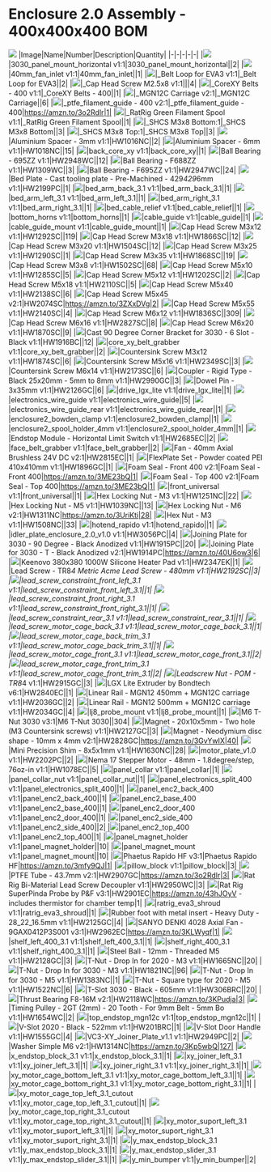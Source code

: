 # Enclosure 2.0 Assembly - 400x400x400 BOM
![](images/Enclosure%202.0%20Assembly%20-%20400x400x400.png)
|Image|Name|Number|Description|Quantity|
|-|-|-|-|-|
|![](images/3030_panel_mount_horizontal.png)|3030_panel_mount_horizontal v1:1|3030_panel_mount_horizontal||2|
|![](images/40mm_fan_inlet.png)|40mm_fan_inlet v1:1|40mm_fan_inlet||1|
|![](images/_Belt%20Loop%20for%20EVA3.png)|_Belt Loop for EVA3 v1:1|_Belt Loop for EVA3||2|
|![](images/.png)|_Cap Head Screw M2.5x8 v1:1|||4|
|![](images/_CoreXY%20Belts%20-%20400.png)|_CoreXY Belts - 400 v1:1|_CoreXY Belts - 400||1|
|![](images/_MGN12C%20Carriage.png)|_MGN12C Carriage v2:1|_MGN12C Carriage||6|
|![](images/_ptfe_filament_guide%20-%20400.png)|_ptfe_filament_guide - 400 v2:1|_ptfe_filament_guide - 400|https://amzn.to/3o2Rdlr|1|
|![](images/_RatRig%20Green%20Filament%20Spool.png)|_RatRig Green Filament Spool v1:1|_RatRig Green Filament Spool||1|
|![](images/_SHCS%20M3x8%20Bottom.png)|_SHCS M3x8 Bottom:1|_SHCS M3x8 Bottom||3|
|![](images/_SHCS%20M3x8%20Top.png)|_SHCS M3x8 Top:1|_SHCS M3x8 Top||3|
|![](images/HW1016NC.png)|Aluminium Spacer - 3mm v1:1|HW1016NC||2|
|![](images/HW1018NC.png)|Aluminium Spacer - 6mm v1:1|HW1018NC||15|
|![](images/back_core_xy.png)|back_core_xy v1:1|back_core_xy||1|
|![](images/HW2948WC.png)|Ball Bearing - 695ZZ v1:1|HW2948WC||12|
|![](images/HW1309WC.png)|Ball Bearing - F688ZZ v1:1|HW1309WC||3|
|![](images/HW2947WC.png)|Ball Bearing - F695ZZ v1:1|HW2947WC||24|
|![](images/HW2199PC.png)|Bed Plate - Cast tooling plate - Pre-Machined - 429*429*6mm v1:1|HW2199PC||1|
|![](images/bed_arm_back_3.1.png)|bed_arm_back_3.1 v1:1|bed_arm_back_3.1||1|
|![](images/bed_arm_left_3.1.png)|bed_arm_left_3.1 v1:1|bed_arm_left_3.1||1|
|![](images/bed_arm_right_3.1.png)|bed_arm_right_3.1 v1:1|bed_arm_right_3.1||1|
|![](images/bed_cable_relief.png)|bed_cable_relief v1:1|bed_cable_relief||1|
|![](images/bottom_horns.png)|bottom_horns v1:1|bottom_horns||1|
|![](images/cable_guide.png)|cable_guide v1:1|cable_guide||1|
|![](images/cable_guide_mount.png)|cable_guide_mount v1:1|cable_guide_mount||1|
|![](images/HW1292SC.png)|Cap Head Screw M3x12 v1:1|HW1292SC||119|
|![](images/HW1866SC.png)|Cap Head Screw M3x18 v1:1|HW1866SC||12|
|![](images/HW1504SC.png)|Cap Head Screw M3x20 v1:1|HW1504SC||12|
|![](images/HW1290SC.png)|Cap Head Screw M3x25 v1:1|HW1290SC||1|
|![](images/HW1868SC.png)|Cap Head Screw M3x35 v1:1|HW1868SC||19|
|![](images/HW1502SC.png)|Cap Head Screw M3x8 v1:1|HW1502SC||68|
|![](images/HW1285SC.png)|Cap Head Screw M5x10 v1:1|HW1285SC||5|
|![](images/HW1202SC.png)|Cap Head Screw M5x12 v1:1|HW1202SC||2|
|![](images/HW2110SC.png)|Cap Head Screw M5x18 v1:1|HW2110SC||5|
|![](images/HW2138SC.png)|Cap Head Screw M5x40 v1:1|HW2138SC||6|
|![](images/HW2074SC.png)|Cap Head Screw M5x45 v2:1|HW2074SC|https://amzn.to/3ZXxDVg|2|
|![](images/HW2140SC.png)|Cap Head Screw M5x55 v1:1|HW2140SC||4|
|![](images/HW1836SC.png)|Cap Head Screw M6x12 v1:1|HW1836SC||309|
|![](images/HW2827SC.png)|Cap Head Screw M6x16 v1:1|HW2827SC||8|
|![](images/HW1870SC.png)|Cap Head Screw M6x20 v1:1|HW1870SC||9|
|![](images/HW1916BC.png)|Cast 90 Degree Corner Bracket for 3030 - 6 Slot - Black v1:1|HW1916BC||12|
|![](images/core_xy_belt_grabber.png)|core_xy_belt_grabber v1:1|core_xy_belt_grabber||2|
|![](images/HW1874SC.png)|Countersink Screw M3x12 v1:1|HW1874SC||6|
|![](images/HW2349SC.png)|Countersink Screw M5x16 v1:1|HW2349SC||3|
|![](images/HW2173SC.png)|Countersink Screw M6x14 v1:1|HW2173SC||6|
|![](images/HW2990GC.png)|Coupler - Rigid Type - Black 25x20mm - 5mm to 8mm v1:1|HW2990GC||3|
|![](images/HW2126GC.png)|Dowel Pin - 3x35mm v1:1|HW2126GC||6|
|![](images/drive_lgx_lite.png)|drive_lgx_lite v1:1|drive_lgx_lite||1|
|![](images/electronics_wire_guide.png)|electronics_wire_guide v1:1|electronics_wire_guide||5|
|![](images/electronics_wire_guide_rear.png)|electronics_wire_guide_rear v1:1|electronics_wire_guide_rear||1|
|![](images/enclosure2_bowden_clamp.png)|enclosure2_bowden_clamp v1:1|enclosure2_bowden_clamp||1|
|![](images/enclosure2_spool_holder_4mm.png)|enclosure2_spool_holder_4mm v1:1|enclosure2_spool_holder_4mm||1|
|![](images/HW2685EC.png)|Endstop Module - Horizontal Limit Switch v1:1|HW2685EC||2|
|![](images/face_belt_grabber.png)|face_belt_grabber v1:1|face_belt_grabber||2|
|![](images/HW2815EC.png)|Fan - 40mm Axial Brushless 24V DC v2:1|HW2815EC||1|
|![](images/HW1896GC.png)|FlexPlate Set - Powder coated PEI 410x410mm v1:1|HW1896GC||1|
|![](images/Foam%20Seal%20-%20Front%20400.png)|Foam Seal - Front 400 v2:1|Foam Seal - Front 400|https://amzn.to/3ME23bQ|1|
|![](images/Foam%20Seal%20-%20Top%20400.png)|Foam Seal - Top 400 v2:1|Foam Seal - Top 400|https://amzn.to/3ME23bQ|1|
|![](images/front_universal.png)|front_universal v1:1|front_universal||1|
|![](images/HW1251NC.png)|Hex Locking Nut - M3 v1:1|HW1251NC||22|
|![](images/HW1039NC.png)|Hex Locking Nut - M5 v1:1|HW1039NC||13|
|![](images/HW1311NC.png)|Hex Locking Nut - M6 v2:1|HW1311NC|https://amzn.to/3UriKti|28|
|![](images/HW1508NC.png)|Hex Nut - M3 v1:1|HW1508NC||33|
|![](images/hotend_rapido.png)|hotend_rapido v1:1|hotend_rapido||1|
|![](images/HW3056PC.png)|idler_plate_enclosure_2.0_v1.0 v1:1|HW3056PC||4|
|![](images/HW1915PC.png)|Joining Plate for 3030 - 90 Degree - Black Anodized v1:1|HW1915PC||20|
|![](images/HW1914PC.png)|Joining Plate for 3030 - T - Black Anodized v2:1|HW1914PC|https://amzn.to/40U6ow3|6|
|![](images/HW2347EK.png)|Keenovo 380x380 1000W Silicone Heater Pad v1:1|HW2347EK||1|
|![](images/HW2192SC.png)|Lead Screw - TR8*4 Metric Acme Lead Screw - 480mm v1:1|HW2192SC||3|
|![](images/lead_screw_constraint_front_left_3.1.png)|lead_screw_constraint_front_left_3.1 v1:1|lead_screw_constraint_front_left_3.1||1|
|![](images/lead_screw_constraint_front_right_3.1.png)|lead_screw_constraint_front_right_3.1 v1:1|lead_screw_constraint_front_right_3.1||1|
|![](images/lead_screw_constraint_rear_3.1.png)|lead_screw_constraint_rear_3.1 v1:1|lead_screw_constraint_rear_3.1||1|
|![](images/lead_screw_motor_cage_back_3.1.png)|lead_screw_motor_cage_back_3.1 v1:1|lead_screw_motor_cage_back_3.1||1|
|![](images/lead_screw_motor_cage_back_trim_3.1.png)|lead_screw_motor_cage_back_trim_3.1 v1:1|lead_screw_motor_cage_back_trim_3.1||1|
|![](images/lead_screw_motor_cage_front_3.1.png)|lead_screw_motor_cage_front_3.1 v1:1|lead_screw_motor_cage_front_3.1||2|
|![](images/lead_screw_motor_cage_front_trim_3.1.png)|lead_screw_motor_cage_front_trim_3.1 v1:1|lead_screw_motor_cage_front_trim_3.1||2|
|![](images/HW2915GC.png)|Leadscrew Nut - POM - TR8*4 v1:1|HW2915GC||3|
|![](images/HW2840EC.png)|LGX Lite Extruder by Bondtech v6:1|HW2840EC||1|
|![](images/HW2036GC.png)|Linear Rail - MGN12 450mm + MGN12C carriage v1:1|HW2036GC||2|
|![](images/HW2034GC.png)|Linear Rail - MGN12 500mm + MGN12C carriage v1:1|HW2034GC||4|
|![](images/lj8_probe_mount.png)|lj8_probe_mount v1:1|lj8_probe_mount||1|
|![](images/M6%20T-Nut%203030.png)|M6 T-Nut 3030 v3:1|M6 T-Nut 3030||304|
|![](images/HW2127GC.png)|Magnet - 20x10x5mm - Two hole (M3 Countersink screws) v1:1|HW2127GC||3|
|![](images/HW2828GC.png)|Magnet - Neodymium disc shape - 10mm x 4mm v2:1|HW2828GC|https://amzn.to/3GvYwIX|40|
|![](images/HW1630NC.png)|Mini Precision Shim - 8x5x1mm v1:1|HW1630NC||28|
|![](images/HW2202PC.png)|motor_plate_v1.0 v1:1|HW2202PC||2|
|![](images/HW1078EC.png)|Nema 17 Stepper Motor - 48mm - 1.8degree/step, 76oz-in v1:1|HW1078EC||5|
|![](images/panel_collar.png)|panel_collar v1:1|panel_collar||1|
|![](images/panel_collar_nut.png)|panel_collar_nut v1:1|panel_collar_nut||1|
|![](images/panel_electronics_split_400.png)|panel_electronics_split_400 v1:1|panel_electronics_split_400||1|
|![](images/panel_enc2_back_400.png)|panel_enc2_back_400 v1:1|panel_enc2_back_400||1|
|![](images/panel_enc2_base_400.png)|panel_enc2_base_400 v1:1|panel_enc2_base_400||1|
|![](images/panel_enc2_door_400.png)|panel_enc2_door_400 v1:1|panel_enc2_door_400||1|
|![](images/panel_enc2_side_400.png)|panel_enc2_side_400 v1:1|panel_enc2_side_400||2|
|![](images/panel_enc2_top_400.png)|panel_enc2_top_400 v1:1|panel_enc2_top_400||1|
|![](images/panel_magnet_holder.png)|panel_magnet_holder v1:1|panel_magnet_holder||10|
|![](images/panel_magnet_mount.png)|panel_magnet_mount v1:1|panel_magnet_mount||10|
|![](images/Phaetus%20Rapido%20HF.png)|Phaetus Rapido HF v3:1|Phaetus Rapido HF|https://amzn.to/3mfy9QJ|1|
|![](images/pillow_block.png)|pillow_block v1:1|pillow_block||3|
|![](images/HW2907GC.png)|PTFE Tube - 43.7mm v2:1|HW2907GC|https://amzn.to/3o2Rdlr|3|
|![](images/HW2950WC.png)|Rat Rig Bi-Material Lead Screw Decoupler v1:1|HW2950WC||3|
|![](images/HW2901EC.png)|Rat Rig SuperPinda Probe by P&F v3:1|HW2901EC|https://amzn.to/43hJOyV - includes thermistor for chamber temp|1|
|![](images/ratrig_eva3_shroud.png)|ratrig_eva3_shroud v1:1|ratrig_eva3_shroud||1|
|![](images/HW2125GC.png)|Rubber foot with metal insert - Heavy Duty - 28_22_16.5mm v1:1|HW2125GC||4|
|![](images/HW2962EC.png)|SANYO DENKI 4028 Axial Fan - 9GAX0412P3S001 v3:1|HW2962EC|https://amzn.to/3KLWyqf|1|
|![](images/shelf_left_400_3.1.png)|shelf_left_400_3.1 v1:1|shelf_left_400_3.1||1|
|![](images/shelf_right_400_3.1.png)|shelf_right_400_3.1 v1:1|shelf_right_400_3.1||1|
|![](images/HW2128GC.png)|Steel Ball - 12mm - Threaded M5 v1:1|HW2128GC||3|
|![](images/HW1665NC.png)|T-Nut - Drop In for 2020 - M3 v1:1|HW1665NC||20|
|![](images/HW1821NC.png)|T-Nut - Drop In for 3030 - M3 v1:1|HW1821NC||96|
|![](images/HW1383NC.png)|T-Nut - Drop In for 3030 - M5 v1:1|HW1383NC||1|
|![](images/HW1522NC.png)|T-Nut - Square type for 2020 - M5 v1:1|HW1522NC||6|
|![](images/HW306BRC.png)|T-Slot 3030 - Black - 605mm v1:1|HW306BRC||20|
|![](images/HW2118WC.png)|Thrust Bearing F8-16M v2:1|HW2118WC|https://amzn.to/3KPudja|3|
|![](images/HW1654WC.png)|Timing Pulley - 2GT (2mm) - 20 Tooth - For 9mm Belt - 5mm Bo v1:1|HW1654WC||2|
|![](images/top_endstop_mgn12c.png)|top_endstop_mgn12c v1:1|top_endstop_mgn12c||1|
|![](images/HW201BRC.png)|V-Slot 2020 - Black - 522mm v1:1|HW201BRC||1|
|![](images/HW1555GC.png)|V-Slot Door Handle v1:1|HW1555GC||4|
|![](images/HW2949PC.png)|VC3-XY_Joiner_Plate_v1.1 v1:1|HW2949PC||2|
|![](images/HW1314NC.png)|Washer Simple M6 v2:1|HW1314NC|https://amzn.to/3Kp5wbQ|127|
|![](images/x_endstop_block_3.1.png)|x_endstop_block_3.1 v1:1|x_endstop_block_3.1||1|
|![](images/xy_joiner_left_3.1.png)|xy_joiner_left_3.1 v1:1|xy_joiner_left_3.1||1|
|![](images/xy_joiner_right_3.1.png)|xy_joiner_right_3.1 v1:1|xy_joiner_right_3.1||1|
|![](images/xy_motor_cage_bottom_left_3.1.png)|xy_motor_cage_bottom_left_3.1 v1:1|xy_motor_cage_bottom_left_3.1||1|
|![](images/xy_motor_cage_bottom_right_3.1.png)|xy_motor_cage_bottom_right_3.1 v1:1|xy_motor_cage_bottom_right_3.1||1|
|![](images/xy_motor_cage_top_left_3.1_cutout.png)|xy_motor_cage_top_left_3.1_cutout v1:1|xy_motor_cage_top_left_3.1_cutout||1|
|![](images/xy_motor_cage_top_right_3.1_cutout.png)|xy_motor_cage_top_right_3.1_cutout v1:1|xy_motor_cage_top_right_3.1_cutout||1|
|![](images/xy_motor_suport_left_3.1.png)|xy_motor_suport_left_3.1 v1:1|xy_motor_suport_left_3.1||1|
|![](images/xy_motor_suport_right_3.1.png)|xy_motor_suport_right_3.1 v1:1|xy_motor_suport_right_3.1||1|
|![](images/y_max_endstop_block_3.1.png)|y_max_endstop_block_3.1 v1:1|y_max_endstop_block_3.1||1|
|![](images/y_max_endstop_slider_3.1.png)|y_max_endstop_slider_3.1 v1:1|y_max_endstop_slider_3.1||1|
|![](images/y_min_bumper.png)|y_min_bumper v1:1|y_min_bumper||2|